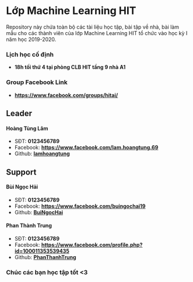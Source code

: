 # Lớp Machine Learning HIT 
Repository này chứa toàn bộ các tài liệu học tập, bài tập về nhà, bài làm mẫu cho các thành viên của lớp Machine Learning HIT tổ chức vào học kỳ I năm học 2019-2020.

### Lịch học cố định
 - **18h tối thứ 4 tại phòng CLB HIT tầng 9 nhà A1**

### Group Facebook Link
 - **https://www.facebook.com/groups/hitai/**


## Leader
#### Hoàng Tùng Lâm
- SĐT: **0123456789**
- Facebook: **https://www.facebook.com/lam.hoangtung.69**
- Github: [**lamhoangtung**](https://github.com/lamhoangtung)

## Support 
#### Bùi Ngọc Hải
- SĐT: **0123456789**
- Facebook: **https://www.facebook.com/buingochai19**
- Github: [**BuiNgocHai**](https://github.com/BuiNgocHai)

#### Phan Thành Trung
- SĐT: **0123456789**
- Facebook: **https://www.facebook.com/profile.php?id=100011353539435**
- Github: [**PhanThanhTrung**](https://github.com/PhanThanhTrung)

### Chúc các bạn học tập tốt <3
